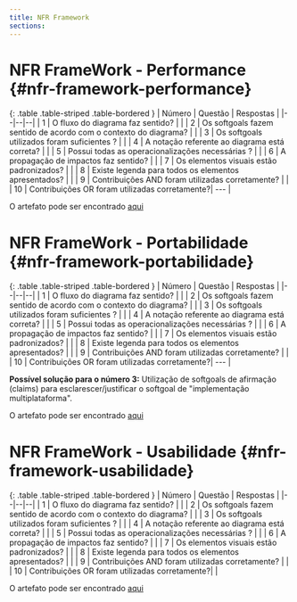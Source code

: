 ```yaml
---
title: NFR Framework
sections:
---
```



# NFR FrameWork - Performance {#nfr-framework-performance}

<div class="table-responsive">

{: .table .table-striped .table-bordered }
| Número | Questão | Respostas |
|--|--|--|
| 1 | O fluxo do diagrama faz sentido? |  <i class="fa fa-check fa-lg" style="color: #089969"></i> |
| 2 | Os softgoals fazem sentido de acordo com o contexto do diagrama? | <i class="fa fa-check fa-lg" style="color: #089969"></i> |
| 3 | Os softgoals utilizados foram suficientes ? |  <i class="fa fa-check fa-lg" style="color: #089969"></i> |
| 4 | A notação referente ao diagrama está correta? |  <i class="fa fa-check fa-lg" style="color: #089969"></i> |
| 5 | Possui todas as operacionalizações necessárias ? |  <i class="fa fa-check fa-lg" style="color: #089969"></i> |
| 6 | A propagação de impactos faz sentido? |  <i class="fa fa-check fa-lg" style="color: #089969"></i> |
| 7 | Os elementos visuais estão padronizados? |  <i class="fa fa-check fa-lg" style="color: #089969"></i> |
| 8 | Existe legenda para todos os elementos apresentados? |  <i class="fa fa-check fa-lg" style="color: #089969"></i> |
| 9 | Contribuições AND foram utilizadas corretamente? |  <i class="fa fa-check fa-lg" style="color: #089969"></i> |
| 10 | Contribuições OR foram utilizadas corretamente?| --- |

</div>

O artefato pode ser encontrado [aqui](https://requisitos-de-software.github.io/2020.2-Wikipedia/modelagem-II.html#nfr-performance)

# NFR FrameWork - Portabilidade {#nfr-framework-portabilidade}



<div class="table-responsive">

{: .table .table-striped .table-bordered }
| Número | Questão | Respostas |
|--|--|--|
| 1 | O fluxo do diagrama faz sentido? |  <i class="fa fa-check fa-lg" style="color: #089969"></i> |
| 2 | Os softgoals fazem sentido de acordo com o contexto do diagrama? | <i class="fa fa-check fa-lg" style="color: #089969"></i> |
| 3 | Os softgoals utilizados foram suficientes ? | <i class="fa fa-times fa-lg" style="color: red"></i> |
| 4 | A notação referente ao diagrama está correta? |  <i class="fa fa-check fa-lg" style="color: #089969"></i> |
| 5 | Possui todas as operacionalizações necessárias ? |  <i class="fa fa-check fa-lg" style="color: #089969"></i> |
| 6 | A propagação de impactos faz sentido? |  <i class="fa fa-check fa-lg" style="color: #089969"></i> |
| 7 | Os elementos visuais estão padronizados? |  <i class="fa fa-check fa-lg" style="color: #089969"></i> |
| 8 | Existe legenda para todos os elementos apresentados? |  <i class="fa fa-check fa-lg" style="color: #089969"></i> |
| 9 | Contribuições AND foram utilizadas corretamente? |  <i class="fa fa-check fa-lg" style="color: #089969"></i> |
| 10 | Contribuições OR foram utilizadas corretamente?| --- |

</div>

__Possível solução para o número 3:__ Utilização de softgoals de afirmação (claims) para esclarescer/justificar o softgoal de "implementação multiplataforma".

O artefato pode ser encontrado [aqui](https://requisitos-de-software.github.io/2020.2-Wikipedia/modelagem-II.html#nfr-portabilidade)

# NFR FrameWork - Usabilidade {#nfr-framework-usabilidade}

<div class="table-responsive">

{: .table .table-striped .table-bordered }
| Número | Questão | Respostas |
|--|--|--|
| 1 | O fluxo do diagrama faz sentido? |  <i class="fa fa-check fa-lg" style="color: #089969"></i> |
| 2 | Os softgoals fazem sentido de acordo com o contexto do diagrama? | <i class="fa fa-check fa-lg" style="color: #089969"></i> |
| 3 | Os softgoals utilizados foram suficientes ? |  <i class="fa fa-check fa-lg" style="color: #089969"></i> |
| 4 | A notação referente ao diagrama está correta? |  <i class="fa fa-check fa-lg" style="color: #089969"></i> |
| 5 | Possui todas as operacionalizações necessárias ? |  <i class="fa fa-check fa-lg" style="color: #089969"></i> |
| 6 | A propagação de impactos faz sentido? |  <i class="fa fa-check fa-lg" style="color: #089969"></i> |
| 7 | Os elementos visuais estão padronizados? |  <i class="fa fa-check fa-lg" style="color: #089969"></i> |
| 8 | Existe legenda para todos os elementos apresentados? |  <i class="fa fa-check fa-lg" style="color: #089969"></i> |
| 9 | Contribuições AND foram utilizadas corretamente? |  <i class="fa fa-check fa-lg" style="color: #089969"></i> |
| 10 | Contribuições OR foram utilizadas corretamente?| <i class="fa fa-check fa-lg" style="color: #089969"></i> |

</div>

O artefato pode ser encontrado [aqui](https://requisitos-de-software.github.io/2020.2-Wikipedia/modelagem-II.html#nfr-usabilidade)